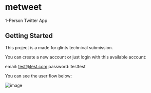# metweet

1-Person Twitter App 

## Getting Started

This project is a made for glints technical submission.

You can create a new account or just login with this available account:

email: test@test.com
password: testtest

You can see the user flow below:

![image](https://i.ibb.co/QKsJXtx/Frame-2.png)
